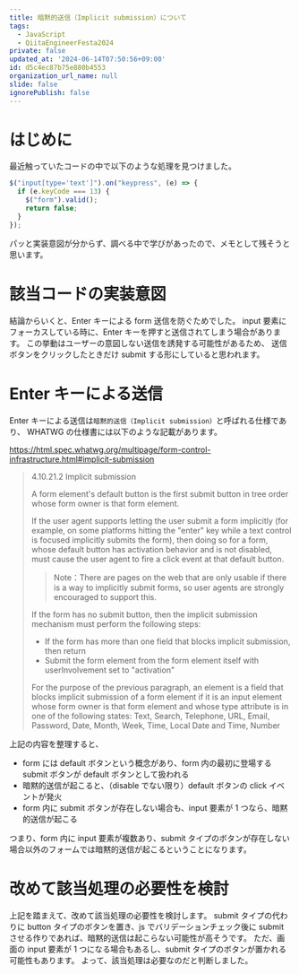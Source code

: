 ```yaml
---
title: 暗黙的送信（Implicit submission）について
tags:
  - JavaScript
  - QiitaEngineerFesta2024
private: false
updated_at: '2024-06-14T07:50:56+09:00'
id: d5c4ec87b75e880b4553
organization_url_name: null
slide: false
ignorePublish: false
---
```


# はじめに

最近触っていたコードの中で以下のような処理を見つけました。

```javascript
$("input[type='text']").on("keypress", (e) => {
  if (e.keyCode === 13) {
    $("form").valid();
    return false;
  }
});
```

パッと実装意図が分からず、調べる中で学びがあったので、メモとして残そうと思います。

# 該当コードの実装意図

結論からいくと、Enter キーによる form 送信を防ぐためでした。
input 要素にフォーカスしている時に、Enter キーを押すと送信されてしまう場合があります。
この挙動はユーザーの意図しない送信を誘発する可能性があるため、
送信ボタンをクリックしたときだけ submit する形にしていると思われます。

# Enter キーによる送信

Enter キーによる送信は`暗黙的送信（Implicit submission）`と呼ばれる仕様であり、
WHATWG の仕様書には以下のような記載があります。

https://html.spec.whatwg.org/multipage/form-control-infrastructure.html#implicit-submission

> 4.10.21.2 Implicit submission
>
> A form element's default button is the first submit button in tree order whose form owner is that form element.
>
> If the user agent supports letting the user submit a form implicitly (for example, on some platforms hitting the "enter" key while a text control is focused implicitly submits the form), then doing so for a form, whose default button has activation behavior and is not disabled, must cause the user agent to fire a click event at that default button.
>
> > Note：There are pages on the web that are only usable if there is a way to implicitly submit forms, so user agents are strongly encouraged to support this.
>
> If the form has no submit button, then the implicit submission mechanism must perform the following steps:
>
> - If the form has more than one field that blocks implicit submission, then return
> - Submit the form element from the form element itself with userInvolvement set to "activation"
>
> For the purpose of the previous paragraph, an element is a field that blocks implicit submission of a form element if it is an input element whose form owner is that form element and whose type attribute is in one of the following states: Text, Search, Telephone, URL, Email, Password, Date, Month, Week, Time, Local Date and Time, Number

上記の内容を整理すると、

- form には default ボタンという概念があり、form 内の最初に登場する submit ボタンが default ボタンとして扱われる
- 暗黙的送信が起こると、（disable でない限り）default ボタンの click イベントが発火
- form 内に submit ボタンが存在しない場合も、input 要素が 1 つなら、暗黙的送信が起こる

つまり、form 内に input 要素が複数あり、submit タイプのボタンが存在しない場合以外のフォームでは暗黙的送信が起こるということになります。

# 改めて該当処理の必要性を検討

上記を踏まえて、改めて該当処理の必要性を検討します。
submit タイプの代わりに button タイプのボタンを置き、js でバリデーションチェック後に submit させる作りであれば、暗黙的送信は起こらない可能性が高そうです。
ただ、画面の input 要素が 1 つになる場合もあるし、submit タイプのボタンが置かれる可能性もあります。
よって、該当処理は必要なのだと判断しました。

